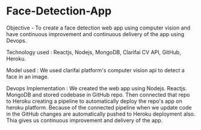 # Face-Detection-App



Objective - To create a face detection web app using computer vision and have continuous improvement and continuous delivery of the app using Devops.

Technology used : Reactjs, Nodejs, MongoDB, Clarifai CV API, GitHub, Heroku.

Model used : We used clarifai platform's computer vision api to detect a face in an image.

Devops Implementation : 
We created the web app using Nodejs. Reactjs. MongoDB and stored codebase in GitHub repo.
Then connected that repo to Heroku creating a pipeline to automatically deploy the repo's app on heroku platform.
Because of the connected pipeline when we update code in the GitHub changes are automatically pushed to Heroku deployment also. 
Thia gives us continuous improvement and delivery of the app.
